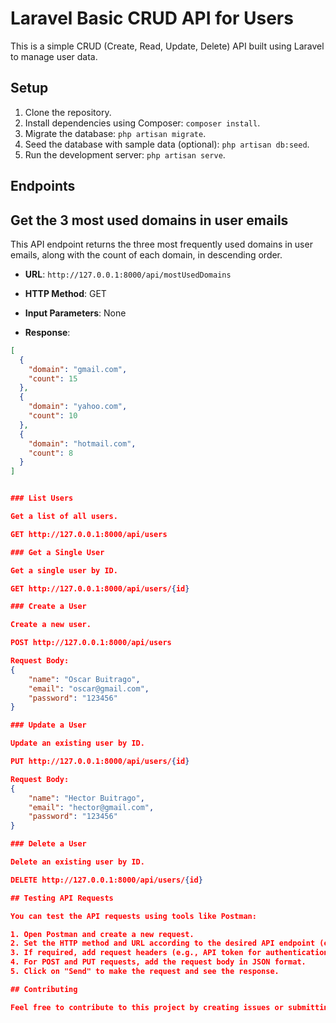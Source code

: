 # Laravel Basic CRUD API for Users

This is a simple CRUD (Create, Read, Update, Delete) API built using Laravel to manage user data.

## Setup

1. Clone the repository.
2. Install dependencies using Composer: `composer install`.
3. Migrate the database: `php artisan migrate`.
4. Seed the database with sample data (optional): `php artisan db:seed`.
5. Run the development server: `php artisan serve`.

## Endpoints

## Get the 3 most used domains in user emails

This API endpoint returns the three most frequently used domains in user emails, along with the count of each domain, in descending order.

- **URL**: `http://127.0.0.1:8000/api/mostUsedDomains`

- **HTTP Method**: GET

- **Input Parameters**: None

- **Response**:

```json
[
  {
    "domain": "gmail.com",
    "count": 15
  },
  {
    "domain": "yahoo.com",
    "count": 10
  },
  {
    "domain": "hotmail.com",
    "count": 8
  }
]


### List Users

Get a list of all users.

GET http://127.0.0.1:8000/api/users

### Get a Single User

Get a single user by ID.

GET http://127.0.0.1:8000/api/users/{id}

### Create a User

Create a new user.

POST http://127.0.0.1:8000/api/users

Request Body:
{
    "name": "Oscar Buitrago",
    "email": "oscar@gmail.com",
    "password": "123456"
}

### Update a User

Update an existing user by ID.

PUT http://127.0.0.1:8000/api/users/{id}

Request Body:
{
    "name": "Hector Buitrago",
    "email": "hector@gmail.com",
    "password": "123456"
}

### Delete a User

Delete an existing user by ID.

DELETE http://127.0.0.1:8000/api/users/{id}

## Testing API Requests

You can test the API requests using tools like Postman:

1. Open Postman and create a new request.
2. Set the HTTP method and URL according to the desired API endpoint (e.g., `GET http://127.0.0.1:8000/api/users`).
3. If required, add request headers (e.g., API token for authentication).
4. For POST and PUT requests, add the request body in JSON format.
5. Click on "Send" to make the request and see the response.

## Contributing

Feel free to contribute to this project by creating issues or submitting pull requests. All feedback and contributions are welcome!


